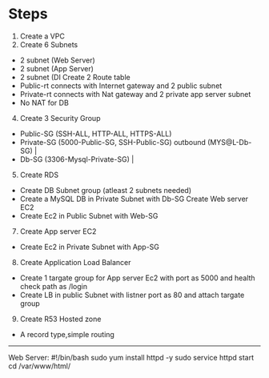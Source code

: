 # Steps
1. Create a VPC
2. Create 6 Subnets
- 2 subnet (Web Server)
- 2 subnet (App
Server)
- 2 subnet (DI
Create 2 Route table
- Public-rt connects with Internet gateway and 2 public subnet
- Private-rt connects with Nat gateway and 2 private app server subnet
- No NAT for DB
4. Create 3 Security Group
- Public-SG (SSH-ALL, HTTP-ALL, HTTPS-ALL)
- Private-SG (5000-Public-SG, SSH-Public-SG) outbound (MYS@L-Db-SG) |
- Db-SG (3306-Mysql-Private-SG) |
5. Create RDS
- Create DB Subnet group (atleast 2 subnets needed)
- Create a MySQL DB in Private Subnet with Db-SG
Create Web server EC2
- Create Ec2 in Public Subnet with Web-SG
7. Create App server EC2
- Create Ec2 in Private Subnet with App-SG
8. Create Application Load Balancer
- Create 1 targate group for App server Ec2 with port as 5000 and health check path as /login
- Create LB in public Subnet with listner port as 80 and attach targate group
9. Create R53 Hosted zone
- A record type,simple routing
*******************************************************************


Web Server:
#!/bin/bash
sudo yum install httpd -y sudo service httpd start
cd /var/www/html/
